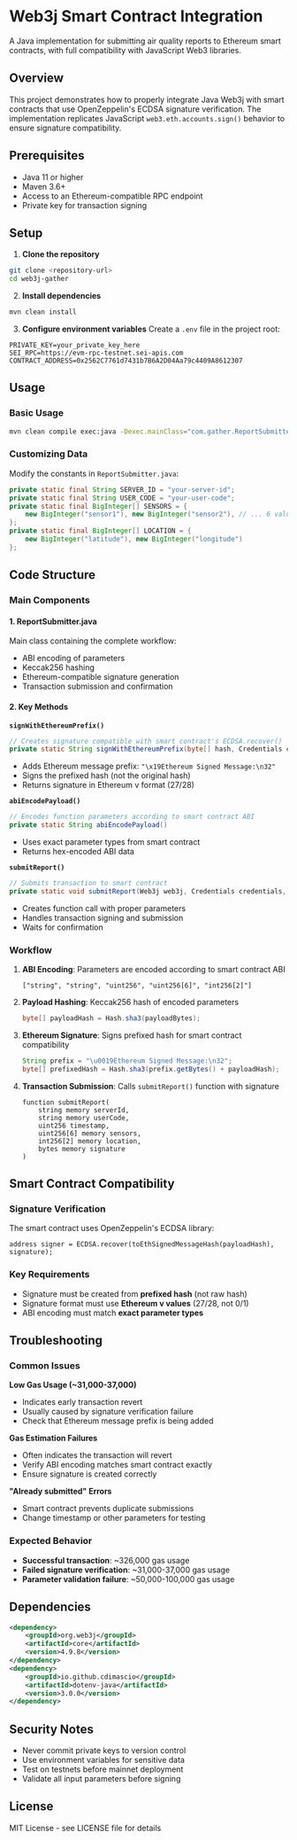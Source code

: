 # Web3j Smart Contract Integration

A Java implementation for submitting air quality reports to Ethereum smart contracts, with full compatibility with JavaScript Web3 libraries.

## Overview

This project demonstrates how to properly integrate Java Web3j with smart contracts that use OpenZeppelin's ECDSA signature verification. The implementation replicates JavaScript `web3.eth.accounts.sign()` behavior to ensure signature compatibility.

## Prerequisites

- Java 11 or higher
- Maven 3.6+
- Access to an Ethereum-compatible RPC endpoint
- Private key for transaction signing

## Setup

1. **Clone the repository**
```bash
git clone <repository-url>
cd web3j-gather
```

2. **Install dependencies**
```bash
mvn clean install
```

3. **Configure environment variables**
Create a `.env` file in the project root:
```env
PRIVATE_KEY=your_private_key_here
SEI_RPC=https://evm-rpc-testnet.sei-apis.com
CONTRACT_ADDRESS=0x2562C7761d7431b7B6A2D04Aa79c4409A8612307
```

## Usage

### Basic Usage
```bash
mvn clean compile exec:java -Dexec.mainClass="com.gather.ReportSubmitter"
```

### Customizing Data
Modify the constants in `ReportSubmitter.java`:
```java
private static final String SERVER_ID = "your-server-id";
private static final String USER_CODE = "your-user-code";
private static final BigInteger[] SENSORS = {
    new BigInteger("sensor1"), new BigInteger("sensor2"), // ... 6 values
};
private static final BigInteger[] LOCATION = {
    new BigInteger("latitude"), new BigInteger("longitude")
};
```

## Code Structure

### Main Components

#### 1. **ReportSubmitter.java**
Main class containing the complete workflow:
- ABI encoding of parameters
- Keccak256 hashing
- Ethereum-compatible signature generation
- Transaction submission and confirmation

#### 2. **Key Methods**

**`signWithEthereumPrefix()`**
```java
// Creates signature compatible with smart contract's ECDSA.recover()
private static String signWithEthereumPrefix(byte[] hash, Credentials credentials)
```
- Adds Ethereum message prefix: `"\x19Ethereum Signed Message:\n32"`
- Signs the prefixed hash (not the original hash)
- Returns signature in Ethereum v format (27/28)

**`abiEncodePayload()`**
```java
// Encodes function parameters according to smart contract ABI
private static String abiEncodePayload()
```
- Uses exact parameter types from smart contract
- Returns hex-encoded ABI data

**`submitReport()`**
```java
// Submits transaction to smart contract
private static void submitReport(Web3j web3j, Credentials credentials, String signature)
```
- Creates function call with proper parameters
- Handles transaction signing and submission
- Waits for confirmation

### Workflow

1. **ABI Encoding**: Parameters are encoded according to smart contract ABI
   ```
   ["string", "string", "uint256", "uint256[6]", "int256[2]"]
   ```

2. **Payload Hashing**: Keccak256 hash of encoded parameters
   ```java
   byte[] payloadHash = Hash.sha3(payloadBytes);
   ```

3. **Ethereum Signature**: Signs prefixed hash for smart contract compatibility
   ```java
   String prefix = "\u0019Ethereum Signed Message:\n32";
   byte[] prefixedHash = Hash.sha3(prefix.getBytes() + payloadHash);
   ```

4. **Transaction Submission**: Calls `submitReport()` function with signature
   ```solidity
   function submitReport(
       string memory serverId,
       string memory userCode, 
       uint256 timestamp,
       uint256[6] memory sensors,
       int256[2] memory location,
       bytes memory signature
   )
   ```

## Smart Contract Compatibility

### Signature Verification
The smart contract uses OpenZeppelin's ECDSA library:
```solidity
address signer = ECDSA.recover(toEthSignedMessageHash(payloadHash), signature);
```

### Key Requirements
- Signature must be created from **prefixed hash** (not raw hash)
- Signature format must use **Ethereum v values** (27/28, not 0/1)
- ABI encoding must match **exact parameter types**

## Troubleshooting

### Common Issues

**Low Gas Usage (~31,000-37,000)**
- Indicates early transaction revert
- Usually caused by signature verification failure
- Check that Ethereum message prefix is being added

**Gas Estimation Failures**
- Often indicates the transaction will revert
- Verify ABI encoding matches smart contract exactly
- Ensure signature is created correctly

**"Already submitted" Errors**
- Smart contract prevents duplicate submissions
- Change timestamp or other parameters for testing

### Expected Behavior
- **Successful transaction**: ~326,000 gas usage
- **Failed signature verification**: ~31,000-37,000 gas usage
- **Parameter validation failure**: ~50,000-100,000 gas usage

## Dependencies

```xml
<dependency>
    <groupId>org.web3j</groupId>
    <artifactId>core</artifactId>
    <version>4.9.8</version>
</dependency>
<dependency>
    <groupId>io.github.cdimascio</groupId>
    <artifactId>dotenv-java</artifactId>
    <version>3.0.0</version>
</dependency>
```

## Security Notes

- Never commit private keys to version control
- Use environment variables for sensitive data
- Test on testnets before mainnet deployment
- Validate all input parameters before signing

## License

MIT License - see LICENSE file for details